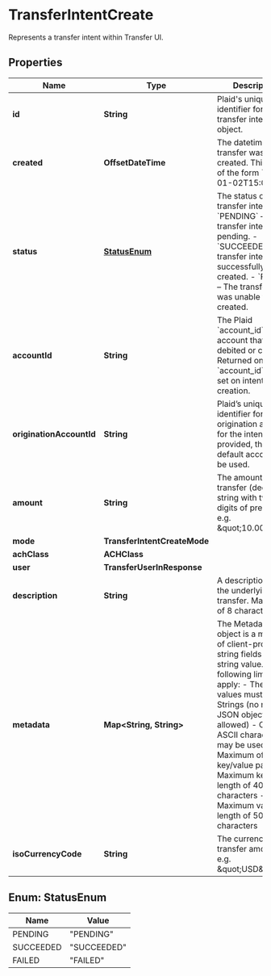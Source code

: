 

# TransferIntentCreate

Represents a transfer intent within Transfer UI.

## Properties

| Name | Type | Description | Notes |
|------------ | ------------- | ------------- | -------------|
|**id** | **String** | Plaid&#39;s unique identifier for the transfer intent object. |  |
|**created** | **OffsetDateTime** | The datetime the transfer was created. This will be of the form &#x60;2006-01-02T15:04:05Z&#x60;. |  |
|**status** | [**StatusEnum**](#StatusEnum) | The status of the transfer intent.  - &#x60;PENDING&#x60; – The transfer intent is pending. - &#x60;SUCCEEDED&#x60; – The transfer intent was successfully created. - &#x60;FAILED&#x60; – The transfer intent was unable to be created. |  |
|**accountId** | **String** | The Plaid &#x60;account_id&#x60; for the account that will be debited or credited. Returned only if &#x60;account_id&#x60; was set on intent creation. |  [optional] |
|**originationAccountId** | **String** | Plaid’s unique identifier for the origination account for the intent. If not provided, the default account will be used. |  |
|**amount** | **String** | The amount of the transfer (decimal string with two digits of precision e.g. \&quot;10.00\&quot;). |  |
|**mode** | **TransferIntentCreateMode** |  |  |
|**achClass** | **ACHClass** |  |  |
|**user** | **TransferUserInResponse** |  |  |
|**description** | **String** | A description for the underlying transfer. Maximum of 8 characters. |  |
|**metadata** | **Map&lt;String, String&gt;** | The Metadata object is a mapping of client-provided string fields to any string value. The following limitations apply: - The JSON values must be Strings (no nested JSON objects allowed) - Only ASCII characters may be used - Maximum of 50 key/value pairs - Maximum key length of 40 characters - Maximum value length of 500 characters  |  [optional] |
|**isoCurrencyCode** | **String** | The currency of the transfer amount, e.g. \&quot;USD\&quot; |  |



## Enum: StatusEnum

| Name | Value |
|---- | -----|
| PENDING | &quot;PENDING&quot; |
| SUCCEEDED | &quot;SUCCEEDED&quot; |
| FAILED | &quot;FAILED&quot; |



